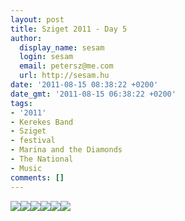 ```yaml
---
layout: post
title: Sziget 2011 - Day 5
author:
  display_name: sesam
  login: sesam
  email: petersz@me.com
  url: http://sesam.hu
date: '2011-08-15 08:38:22 +0200'
date_gmt: '2011-08-15 06:38:22 +0200'
tags:
- '2011'
- Kerekes Band
- Sziget
- festival
- Marina and the Diamonds
- The National
- Music
comments: []
---
```


[![](http://sesam.hu/wp-content/uploads/2011/08/DSC09857-1024x768.jpg)](http://sesam.hu/wp-content/uploads/2011/08/DSC09857.jpg)[![](http://sesam.hu/wp-content/uploads/2011/08/DSC09915-1024x768.jpg)](http://sesam.hu/wp-content/uploads/2011/08/DSC09915.jpg)[![](http://sesam.hu/wp-content/uploads/2011/08/DSC09953-1024x768.jpg)](http://sesam.hu/wp-content/uploads/2011/08/DSC09953.jpg)[![](http://sesam.hu/wp-content/uploads/2011/08/DSC09968-1024x768.jpg)](http://sesam.hu/wp-content/uploads/2011/08/DSC09968.jpg)[![](http://sesam.hu/wp-content/uploads/2011/08/DSC00010-1024x768.jpg)](http://sesam.hu/wp-content/uploads/2011/08/DSC00010.jpg)[![](http://sesam.hu/wp-content/uploads/2011/08/DSC00008-1024x768.jpg)](http://sesam.hu/wp-content/uploads/2011/08/DSC00008.jpg)
